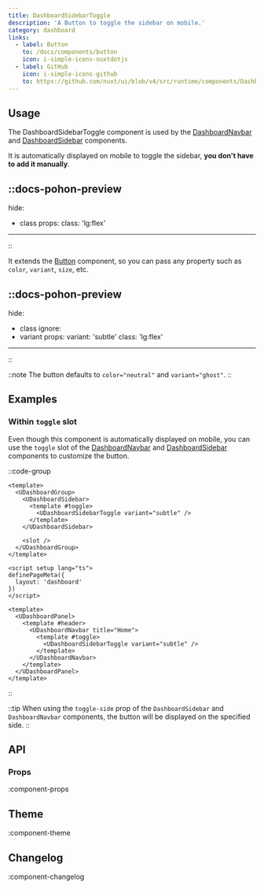 ```yaml
---
title: DashboardSidebarToggle
description: 'A Button to toggle the sidebar on mobile.'
category: dashboard
links:
  - label: Button
    to: /docs/components/button
    icon: i-simple-icons-nuxtdotjs
  - label: GitHub
    icon: i-simple-icons-github
    to: https://github.com/nuxt/ui/blob/v4/src/runtime/components/DashboardSidebarToggle.vue
---
```


## Usage

The DashboardSidebarToggle component is used by the [DashboardNavbar](/docs/components/dashboard-navbar) and [DashboardSidebar](/docs/components/dashboard-sidebar) components.

It is automatically displayed on mobile to toggle the sidebar, **you don't have to add it manually**.

::docs-pohon-preview
---
hide:
  - class
props:
  class: 'lg:flex'
---
::

It extends the [Button](/docs/components/button) component, so you can pass any property such as `color`, `variant`, `size`, etc.

::docs-pohon-preview
---
hide:
  - class
ignore:
  - variant
props:
  variant: 'subtle'
  class: 'lg:flex'
---
::

::note
The button defaults to `color="neutral"` and `variant="ghost"`.
::

## Examples

### Within `toggle` slot

Even though this component is automatically displayed on mobile, you can use the `toggle` slot of the [DashboardNavbar](/docs/components/dashboard-navbar) and [DashboardSidebar](/docs/components/dashboard-sidebar) components to customize the button.

::code-group

```vue [layouts/dashboard.vue]{4-6}
<template>
  <UDashboardGroup>
    <UDashboardSidebar>
      <template #toggle>
        <UDashboardSidebarToggle variant="subtle" />
      </template>
    </UDashboardSidebar>

    <slot />
  </UDashboardGroup>
</template>
```

```vue [pages/index.vue]{11-13}
<script setup lang="ts">
definePageMeta({
  layout: 'dashboard'
})
</script>

<template>
  <UDashboardPanel>
    <template #header>
      <UDashboardNavbar title="Home">
        <template #toggle>
          <UDashboardSidebarToggle variant="subtle" />
        </template>
      </UDashboardNavbar>
    </template>
  </UDashboardPanel>
</template>
```

::

::tip
When using the `toggle-side` prop of the `DashboardSidebar` and `DashboardNavbar` components, the button will be displayed on the specified side.
::

## API

### Props

:component-props

## Theme

:component-theme

## Changelog

:component-changelog
